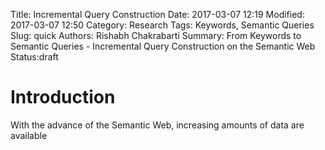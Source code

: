 Title: Incremental Query Construction
Date: 2017-03-07 12:19
Modified: 2017-03-07 12:50
Category: Research
Tags: Keywords, Semantic Queries
Slug: quick
Authors: Rishabh Chakrabarti
Summary: From Keywords to Semantic Queries - Incremental Query Construction on the Semantic Web
Status:draft  

# Introduction

With the advance of the Semantic Web, increasing amounts of data are available
